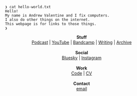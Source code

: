 ```
❯ cat hello-world.txt
Hello!
My name is Andrew Valentine and I fix computers.
I also do other things on the internet.
This webpage is for links to those things.
❯
```

<p align="center">
  <b>Stuff</b><br>
  <a href="https://www.dialoguetree.cc">Podcast</a> |
  <a href="https://www.youtube.com/@andrewdotvalentine">YouTube</a> |
  <a href="https://sayhitofoxes.bandcamp.com/">Bandcamp</a> |
  <a href="https://www.an-awful-lie.cc/">Writing</a> |
  <a href="https://adialoguetree.wordpress.com">Archive</a>
  <br>
  <br><b>Social</b><br>
  <a href="https://bsky.app/profile/andrewvalentine.bsky.social">Bluesky</a> |
  <a href="https://instagram.com/andrewvalentine">Instagram</a>
  <br>
  <br><b>Work</b><br>
  <a href="https://github.com/andrewvalentine">Code</a> |
  <a href="http://andrewvalentine.github.io/CV">CV</a>
  <br>
  <br><b>Contact</b><br>
  <a href="mailto:andrew.r.valentine@gmail.com">email</a>
  <br><br>
</p>
